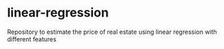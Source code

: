 # linear-regression
Repository to estimate the price of real estate using linear regression with different features
